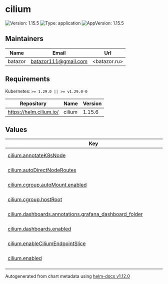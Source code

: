 # cilium

![Version: 1.15.5](https://img.shields.io/badge/Version-1.15.5-informational?style=flat-square) ![Type: application](https://img.shields.io/badge/Type-application-informational?style=flat-square) ![AppVersion: 1.15.5](https://img.shields.io/badge/AppVersion-1.15.5-informational?style=flat-square)

## Maintainers

| Name | Email | Url |
| ---- | ------ | --- |
| batazor | <batazor111@gmail.com> | <batazor.ru> |

## Requirements

Kubernetes: `>= 1.29.0 || >= v1.29.0-0`

| Repository | Name | Version |
|------------|------|---------|
| https://helm.cilium.io/ | cilium | 1.15.6 |

## Values

<table height="400px" >
	<thead>
		<th>Key</th>
		<th>Type</th>
		<th>Default</th>
		<th>Description</th>
	</thead>
	<tbody>
		<tr>
			<td id="cilium--annotateK8sNode"><a href="./values.yaml#L15">cilium.annotateK8sNode</a></td>
			<td>
bool
</td>
			<td>
				<div style="max-width: 300px;">
<pre lang="json">
false
</pre>
</div>
			</td>
			<td></td>
		</tr>
		<tr>
			<td id="cilium--autoDirectNodeRoutes"><a href="./values.yaml#L14">cilium.autoDirectNodeRoutes</a></td>
			<td>
bool
</td>
			<td>
				<div style="max-width: 300px;">
<pre lang="json">
false
</pre>
</div>
			</td>
			<td></td>
		</tr>
		<tr>
			<td id="cilium--cgroup--autoMount--enabled"><a href="./values.yaml#L62">cilium.cgroup.autoMount.enabled</a></td>
			<td>
bool
</td>
			<td>
				<div style="max-width: 300px;">
<pre lang="json">
false
</pre>
</div>
			</td>
			<td></td>
		</tr>
		<tr>
			<td id="cilium--cgroup--hostRoot"><a href="./values.yaml#L63">cilium.cgroup.hostRoot</a></td>
			<td>
string
</td>
			<td>
				<div style="max-width: 300px;">
<pre lang="json">
"/sys/fs/cgroup"
</pre>
</div>
			</td>
			<td></td>
		</tr>
		<tr>
			<td id="cilium--dashboards--annotations--grafana_dashboard_folder"><a href="./values.yaml#L103">cilium.dashboards.annotations.grafana_dashboard_folder</a></td>
			<td>
string
</td>
			<td>
				<div style="max-width: 300px;">
<pre lang="json">
"Cilium"
</pre>
</div>
			</td>
			<td></td>
		</tr>
		<tr>
			<td id="cilium--dashboards--enabled"><a href="./values.yaml#L100">cilium.dashboards.enabled</a></td>
			<td>
bool
</td>
			<td>
				<div style="max-width: 300px;">
<pre lang="json">
true
</pre>
</div>
			</td>
			<td></td>
		</tr>
		<tr>
			<td id="cilium--enableCiliumEndpointSlice"><a href="./values.yaml#L33">cilium.enableCiliumEndpointSlice</a></td>
			<td>
bool
</td>
			<td>
				<div style="max-width: 300px;">
<pre lang="json">
true
</pre>
</div>
			</td>
			<td></td>
		</tr>
		<tr>
			<td id="cilium--enabled"><a href="./values.yaml#L2">cilium.enabled</a></td>
			<td>
bool
</td>
			<td>
				<div style="max-width: 300px;">
<pre lang="json">
true
</pre>
</div>
			</td>
			<td></td>
		</tr>
		<tr>
			<td id="cilium--envoy--labels--release"><a href="./values.yaml#L97">cilium.envoy.labels.release</a></td>
			<td>
string
</td>
			<td>
				<div style="max-width: 300px;">
<pre lang="json">
"prometheus-operator"
</pre>
</div>
			</td>
			<td></td>
		</tr>
		<tr>
			<td id="cilium--envoy--serviceMonitor--enabled"><a href="./values.yaml#L94">cilium.envoy.serviceMonitor.enabled</a></td>
			<td>
bool
</td>
			<td>
				<div style="max-width: 300px;">
<pre lang="json">
true
</pre>
</div>
			</td>
			<td></td>
		</tr>
		<tr>
			<td id="cilium--externalIPs--enabled"><a href="./values.yaml#L26">cilium.externalIPs.enabled</a></td>
			<td>
bool
</td>
			<td>
				<div style="max-width: 300px;">
<pre lang="json">
true
</pre>
</div>
			</td>
			<td></td>
		</tr>
		<tr>
			<td id="cilium--gatewayAPI--enabled"><a href="./values.yaml#L39">cilium.gatewayAPI.enabled</a></td>
			<td>
bool
</td>
			<td>
				<div style="max-width: 300px;">
<pre lang="json">
true
</pre>
</div>
			</td>
			<td></td>
		</tr>
		<tr>
			<td id="cilium--hubble--enabled"><a href="./values.yaml#L106">cilium.hubble.enabled</a></td>
			<td>
bool
</td>
			<td>
				<div style="max-width: 300px;">
<pre lang="json">
true
</pre>
</div>
			</td>
			<td></td>
		</tr>
		<tr>
			<td id="cilium--hubble--listenAddress"><a href="./values.yaml#L108">cilium.hubble.listenAddress</a></td>
			<td>
string
</td>
			<td>
				<div style="max-width: 300px;">
<pre lang="json">
":4244"
</pre>
</div>
			</td>
			<td></td>
		</tr>
		<tr>
			<td id="cilium--hubble--metrics--dashboards--annotations--grafana_dashboard_folder"><a href="./values.yaml#L125">cilium.hubble.metrics.dashboards.annotations.grafana_dashboard_folder</a></td>
			<td>
string
</td>
			<td>
				<div style="max-width: 300px;">
<pre lang="json">
"Cilium"
</pre>
</div>
			</td>
			<td></td>
		</tr>
		<tr>
			<td id="cilium--hubble--metrics--dashboards--enabled"><a href="./values.yaml#L122">cilium.hubble.metrics.dashboards.enabled</a></td>
			<td>
bool
</td>
			<td>
				<div style="max-width: 300px;">
<pre lang="json">
true
</pre>
</div>
			</td>
			<td></td>
		</tr>
		<tr>
			<td id="cilium--hubble--metrics--enableOpenMetrics"><a href="./values.yaml#L119">cilium.hubble.metrics.enableOpenMetrics</a></td>
			<td>
bool
</td>
			<td>
				<div style="max-width: 300px;">
<pre lang="json">
true
</pre>
</div>
			</td>
			<td></td>
		</tr>
		<tr>
			<td id="cilium--hubble--metrics--enabled[0]"><a href="./values.yaml#L112">cilium.hubble.metrics.enabled[0]</a></td>
			<td>
string
</td>
			<td>
				<div style="max-width: 300px;">
<pre lang="json">
"dns:query;ignoreAAAA"
</pre>
</div>
			</td>
			<td></td>
		</tr>
		<tr>
			<td id="cilium--hubble--metrics--enabled[1]"><a href="./values.yaml#L113">cilium.hubble.metrics.enabled[1]</a></td>
			<td>
string
</td>
			<td>
				<div style="max-width: 300px;">
<pre lang="json">
"drop"
</pre>
</div>
			</td>
			<td></td>
		</tr>
		<tr>
			<td id="cilium--hubble--metrics--enabled[2]"><a href="./values.yaml#L114">cilium.hubble.metrics.enabled[2]</a></td>
			<td>
string
</td>
			<td>
				<div style="max-width: 300px;">
<pre lang="json">
"tcp"
</pre>
</div>
			</td>
			<td></td>
		</tr>
		<tr>
			<td id="cilium--hubble--metrics--enabled[3]"><a href="./values.yaml#L115">cilium.hubble.metrics.enabled[3]</a></td>
			<td>
string
</td>
			<td>
				<div style="max-width: 300px;">
<pre lang="json">
"flow"
</pre>
</div>
			</td>
			<td></td>
		</tr>
		<tr>
			<td id="cilium--hubble--metrics--enabled[4]"><a href="./values.yaml#L116">cilium.hubble.metrics.enabled[4]</a></td>
			<td>
string
</td>
			<td>
				<div style="max-width: 300px;">
<pre lang="json">
"icmp"
</pre>
</div>
			</td>
			<td></td>
		</tr>
		<tr>
			<td id="cilium--hubble--metrics--enabled[5]"><a href="./values.yaml#L117">cilium.hubble.metrics.enabled[5]</a></td>
			<td>
string
</td>
			<td>
				<div style="max-width: 300px;">
<pre lang="json">
"http"
</pre>
</div>
			</td>
			<td></td>
		</tr>
		<tr>
			<td id="cilium--hubble--metrics--serviceMonitor--enabled"><a href="./values.yaml#L128">cilium.hubble.metrics.serviceMonitor.enabled</a></td>
			<td>
bool
</td>
			<td>
				<div style="max-width: 300px;">
<pre lang="json">
true
</pre>
</div>
			</td>
			<td></td>
		</tr>
		<tr>
			<td id="cilium--hubble--metrics--serviceMonitor--labels--release"><a href="./values.yaml#L131">cilium.hubble.metrics.serviceMonitor.labels.release</a></td>
			<td>
string
</td>
			<td>
				<div style="max-width: 300px;">
<pre lang="json">
"prometheus-operator"
</pre>
</div>
			</td>
			<td></td>
		</tr>
		<tr>
			<td id="cilium--hubble--relay--enabled"><a href="./values.yaml#L134">cilium.hubble.relay.enabled</a></td>
			<td>
bool
</td>
			<td>
				<div style="max-width: 300px;">
<pre lang="json">
true
</pre>
</div>
			</td>
			<td></td>
		</tr>
		<tr>
			<td id="cilium--hubble--relay--rollOutPods"><a href="./values.yaml#L135">cilium.hubble.relay.rollOutPods</a></td>
			<td>
bool
</td>
			<td>
				<div style="max-width: 300px;">
<pre lang="json">
true
</pre>
</div>
			</td>
			<td></td>
		</tr>
		<tr>
			<td id="cilium--hubble--ui--enabled"><a href="./values.yaml#L138">cilium.hubble.ui.enabled</a></td>
			<td>
bool
</td>
			<td>
				<div style="max-width: 300px;">
<pre lang="json">
true
</pre>
</div>
			</td>
			<td></td>
		</tr>
		<tr>
			<td id="cilium--hubble--ui--rollOutPods"><a href="./values.yaml#L139">cilium.hubble.ui.rollOutPods</a></td>
			<td>
bool
</td>
			<td>
				<div style="max-width: 300px;">
<pre lang="json">
true
</pre>
</div>
			</td>
			<td></td>
		</tr>
		<tr>
			<td id="cilium--ipam--mode"><a href="./values.yaml#L36">cilium.ipam.mode</a></td>
			<td>
string
</td>
			<td>
				<div style="max-width: 300px;">
<pre lang="json">
"kubernetes"
</pre>
</div>
			</td>
			<td></td>
		</tr>
		<tr>
			<td id="cilium--k8sClientRateLimit--burst"><a href="./values.yaml#L11">cilium.k8sClientRateLimit.burst</a></td>
			<td>
int
</td>
			<td>
				<div style="max-width: 300px;">
<pre lang="json">
100
</pre>
</div>
			</td>
			<td></td>
		</tr>
		<tr>
			<td id="cilium--k8sClientRateLimit--qps"><a href="./values.yaml#L10">cilium.k8sClientRateLimit.qps</a></td>
			<td>
int
</td>
			<td>
				<div style="max-width: 300px;">
<pre lang="json">
50
</pre>
</div>
			</td>
			<td></td>
		</tr>
		<tr>
			<td id="cilium--k8sServiceHost"><a href="./values.yaml#L5">cilium.k8sServiceHost</a></td>
			<td>
string
</td>
			<td>
				<div style="max-width: 300px;">
<pre lang="json">
"localhost"
</pre>
</div>
			</td>
			<td></td>
		</tr>
		<tr>
			<td id="cilium--k8sServicePort"><a href="./values.yaml#L6">cilium.k8sServicePort</a></td>
			<td>
int
</td>
			<td>
				<div style="max-width: 300px;">
<pre lang="json">
7445
</pre>
</div>
			</td>
			<td></td>
		</tr>
		<tr>
			<td id="cilium--kubeProxyReplacement"><a href="./values.yaml#L4">cilium.kubeProxyReplacement</a></td>
			<td>
bool
</td>
			<td>
				<div style="max-width: 300px;">
<pre lang="json">
true
</pre>
</div>
			</td>
			<td></td>
		</tr>
		<tr>
			<td id="cilium--l2announcements--enabled"><a href="./values.yaml#L22">cilium.l2announcements.enabled</a></td>
			<td>
bool
</td>
			<td>
				<div style="max-width: 300px;">
<pre lang="json">
true
</pre>
</div>
			</td>
			<td></td>
		</tr>
		<tr>
			<td id="cilium--operator--dashboards--annotations--grafana_dashboard_folder"><a href="./values.yaml#L81">cilium.operator.dashboards.annotations.grafana_dashboard_folder</a></td>
			<td>
string
</td>
			<td>
				<div style="max-width: 300px;">
<pre lang="json">
"Cilium"
</pre>
</div>
			</td>
			<td></td>
		</tr>
		<tr>
			<td id="cilium--operator--dashboards--enabled"><a href="./values.yaml#L78">cilium.operator.dashboards.enabled</a></td>
			<td>
bool
</td>
			<td>
				<div style="max-width: 300px;">
<pre lang="json">
true
</pre>
</div>
			</td>
			<td></td>
		</tr>
		<tr>
			<td id="cilium--operator--prometheus--enabled"><a href="./values.yaml#L84">cilium.operator.prometheus.enabled</a></td>
			<td>
bool
</td>
			<td>
				<div style="max-width: 300px;">
<pre lang="json">
true
</pre>
</div>
			</td>
			<td></td>
		</tr>
		<tr>
			<td id="cilium--operator--rollOutPods"><a href="./values.yaml#L75">cilium.operator.rollOutPods</a></td>
			<td>
bool
</td>
			<td>
				<div style="max-width: 300px;">
<pre lang="json">
true
</pre>
</div>
			</td>
			<td></td>
		</tr>
		<tr>
			<td id="cilium--operator--serviceMonitor--enabled"><a href="./values.yaml#L87">cilium.operator.serviceMonitor.enabled</a></td>
			<td>
bool
</td>
			<td>
				<div style="max-width: 300px;">
<pre lang="json">
true
</pre>
</div>
			</td>
			<td></td>
		</tr>
		<tr>
			<td id="cilium--operator--serviceMonitor--labels--release"><a href="./values.yaml#L90">cilium.operator.serviceMonitor.labels.release</a></td>
			<td>
string
</td>
			<td>
				<div style="max-width: 300px;">
<pre lang="json">
"prometheus-operator"
</pre>
</div>
			</td>
			<td></td>
		</tr>
		<tr>
			<td id="cilium--prometheus--enabled"><a href="./values.yaml#L66">cilium.prometheus.enabled</a></td>
			<td>
bool
</td>
			<td>
				<div style="max-width: 300px;">
<pre lang="json">
true
</pre>
</div>
			</td>
			<td></td>
		</tr>
		<tr>
			<td id="cilium--prometheus--serviceMonitor--enabled"><a href="./values.yaml#L69">cilium.prometheus.serviceMonitor.enabled</a></td>
			<td>
bool
</td>
			<td>
				<div style="max-width: 300px;">
<pre lang="json">
true
</pre>
</div>
			</td>
			<td></td>
		</tr>
		<tr>
			<td id="cilium--prometheus--serviceMonitor--labels--release"><a href="./values.yaml#L72">cilium.prometheus.serviceMonitor.labels.release</a></td>
			<td>
string
</td>
			<td>
				<div style="max-width: 300px;">
<pre lang="json">
"prometheus-operator"
</pre>
</div>
			</td>
			<td></td>
		</tr>
		<tr>
			<td id="cilium--rollOutCiliumPods"><a href="./values.yaml#L18">cilium.rollOutCiliumPods</a></td>
			<td>
bool
</td>
			<td>
				<div style="max-width: 300px;">
<pre lang="json">
true
</pre>
</div>
			</td>
			<td></td>
		</tr>
		<tr>
			<td id="cilium--securityContext--capabilities--ciliumAgent[0]"><a href="./values.yaml#L44">cilium.securityContext.capabilities.ciliumAgent[0]</a></td>
			<td>
string
</td>
			<td>
				<div style="max-width: 300px;">
<pre lang="json">
"CHOWN"
</pre>
</div>
			</td>
			<td></td>
		</tr>
		<tr>
			<td id="cilium--securityContext--capabilities--ciliumAgent[10]"><a href="./values.yaml#L54">cilium.securityContext.capabilities.ciliumAgent[10]</a></td>
			<td>
string
</td>
			<td>
				<div style="max-width: 300px;">
<pre lang="json">
"SETUID"
</pre>
</div>
			</td>
			<td></td>
		</tr>
		<tr>
			<td id="cilium--securityContext--capabilities--ciliumAgent[1]"><a href="./values.yaml#L45">cilium.securityContext.capabilities.ciliumAgent[1]</a></td>
			<td>
string
</td>
			<td>
				<div style="max-width: 300px;">
<pre lang="json">
"KILL"
</pre>
</div>
			</td>
			<td></td>
		</tr>
		<tr>
			<td id="cilium--securityContext--capabilities--ciliumAgent[2]"><a href="./values.yaml#L46">cilium.securityContext.capabilities.ciliumAgent[2]</a></td>
			<td>
string
</td>
			<td>
				<div style="max-width: 300px;">
<pre lang="json">
"NET_ADMIN"
</pre>
</div>
			</td>
			<td></td>
		</tr>
		<tr>
			<td id="cilium--securityContext--capabilities--ciliumAgent[3]"><a href="./values.yaml#L47">cilium.securityContext.capabilities.ciliumAgent[3]</a></td>
			<td>
string
</td>
			<td>
				<div style="max-width: 300px;">
<pre lang="json">
"NET_RAW"
</pre>
</div>
			</td>
			<td></td>
		</tr>
		<tr>
			<td id="cilium--securityContext--capabilities--ciliumAgent[4]"><a href="./values.yaml#L48">cilium.securityContext.capabilities.ciliumAgent[4]</a></td>
			<td>
string
</td>
			<td>
				<div style="max-width: 300px;">
<pre lang="json">
"IPC_LOCK"
</pre>
</div>
			</td>
			<td></td>
		</tr>
		<tr>
			<td id="cilium--securityContext--capabilities--ciliumAgent[5]"><a href="./values.yaml#L49">cilium.securityContext.capabilities.ciliumAgent[5]</a></td>
			<td>
string
</td>
			<td>
				<div style="max-width: 300px;">
<pre lang="json">
"SYS_ADMIN"
</pre>
</div>
			</td>
			<td></td>
		</tr>
		<tr>
			<td id="cilium--securityContext--capabilities--ciliumAgent[6]"><a href="./values.yaml#L50">cilium.securityContext.capabilities.ciliumAgent[6]</a></td>
			<td>
string
</td>
			<td>
				<div style="max-width: 300px;">
<pre lang="json">
"SYS_RESOURCE"
</pre>
</div>
			</td>
			<td></td>
		</tr>
		<tr>
			<td id="cilium--securityContext--capabilities--ciliumAgent[7]"><a href="./values.yaml#L51">cilium.securityContext.capabilities.ciliumAgent[7]</a></td>
			<td>
string
</td>
			<td>
				<div style="max-width: 300px;">
<pre lang="json">
"DAC_OVERRIDE"
</pre>
</div>
			</td>
			<td></td>
		</tr>
		<tr>
			<td id="cilium--securityContext--capabilities--ciliumAgent[8]"><a href="./values.yaml#L52">cilium.securityContext.capabilities.ciliumAgent[8]</a></td>
			<td>
string
</td>
			<td>
				<div style="max-width: 300px;">
<pre lang="json">
"FOWNER"
</pre>
</div>
			</td>
			<td></td>
		</tr>
		<tr>
			<td id="cilium--securityContext--capabilities--ciliumAgent[9]"><a href="./values.yaml#L53">cilium.securityContext.capabilities.ciliumAgent[9]</a></td>
			<td>
string
</td>
			<td>
				<div style="max-width: 300px;">
<pre lang="json">
"SETGID"
</pre>
</div>
			</td>
			<td></td>
		</tr>
		<tr>
			<td id="cilium--securityContext--capabilities--cleanCiliumState[0]"><a href="./values.yaml#L56">cilium.securityContext.capabilities.cleanCiliumState[0]</a></td>
			<td>
string
</td>
			<td>
				<div style="max-width: 300px;">
<pre lang="json">
"NET_ADMIN"
</pre>
</div>
			</td>
			<td></td>
		</tr>
		<tr>
			<td id="cilium--securityContext--capabilities--cleanCiliumState[1]"><a href="./values.yaml#L57">cilium.securityContext.capabilities.cleanCiliumState[1]</a></td>
			<td>
string
</td>
			<td>
				<div style="max-width: 300px;">
<pre lang="json">
"SYS_ADMIN"
</pre>
</div>
			</td>
			<td></td>
		</tr>
		<tr>
			<td id="cilium--securityContext--capabilities--cleanCiliumState[2]"><a href="./values.yaml#L58">cilium.securityContext.capabilities.cleanCiliumState[2]</a></td>
			<td>
string
</td>
			<td>
				<div style="max-width: 300px;">
<pre lang="json">
"SYS_RESOURCE"
</pre>
</div>
			</td>
			<td></td>
		</tr>
		<tr>
			<td id="cilium--socketLB--enabled"><a href="./values.yaml#L29">cilium.socketLB.enabled</a></td>
			<td>
bool
</td>
			<td>
				<div style="max-width: 300px;">
<pre lang="json">
true
</pre>
</div>
			</td>
			<td></td>
		</tr>
		<tr>
			<td id="cilium--socketLB--hostNamespaceOnly"><a href="./values.yaml#L31">cilium.socketLB.hostNamespaceOnly</a></td>
			<td>
bool
</td>
			<td>
				<div style="max-width: 300px;">
<pre lang="json">
true
</pre>
</div>
			</td>
			<td></td>
		</tr>
	</tbody>
</table>

----------------------------------------------
Autogenerated from chart metadata using [helm-docs v1.12.0](https://github.com/norwoodj/helm-docs/releases/v1.12.0)
